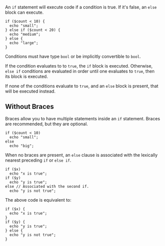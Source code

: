 An `if` statement will execute code if a condition is true. If it's false, an
`else` block can execute.


```Hack
if ($count < 10) {
  echo "small";
} else if ($count < 20) {
  echo "medium";
} else {
  echo "large";
}
```

Conditions must have type `bool` or be implicitly convertible to
`bool`.

If the condition evaluates to to `true`, the `if` block is
executed. Otherwise, `else if` conditions are evaluated in order until
one evaluates to `true`, then its block is executed.

If none of the conditions evaluate to `true`, and an `else` block is
present, that will be executed instead.

## Without Braces

Braces allow you to have multiple statements inside an `if`
statement. Braces are recommended, but they are optional.

```Hack
if ($count < 10)
  echo "small";
else
  echo "big";
```

When no braces are present, an `else` clause is associated with the
lexically nearest preceding `if` or `else if`.

```Hack
if ($x)
  echo "x is true";
if ($y)
  echo "y is true";
else // Associated with the second if.
  echo "y is not true";
```

The above code is equivalent to:

```Hack
if ($x) {
  echo "x is true";
}
if ($y) {
  echo "y is true";
} else {
  echo "y is not true";
}
```
